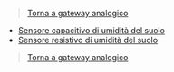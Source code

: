 >[Torna a gateway analogico](gatewaylorasw.md)

- [Sensore capacitivo di umidità del suolo](loraswsoilmoister.md)
- [Sensore resistivo di umidità del suolo](loraswsoilmoisterresist.md)

>[Torna a gateway analogico](gatewaylorasw.md)
